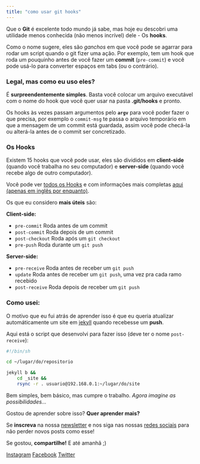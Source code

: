 ```yaml
---
title: "como usar git hooks"
---
```

Que o **Git** é excelente todo mundo já sabe, mas hoje eu descobri uma
utilidade menos conhecida (não menos incrível) dele - Os **hooks**.

Como o nome sugere, eles são *ganchos* em que você pode se agarrar para rodar
um script quando o git fizer uma ação. Por exemplo, tem um hook que roda um
pouquinho antes de você fazer um **commit** (`pre-commit`) e você pode usá-lo
para converter espaços em tabs (ou o contrário).

### Legal, mas como eu uso eles?

É **surpreendentemente simples**. Basta você colocar um arquivo executável com
o nome do hook que você quer usar na pasta **.git/hooks** e pronto.

Os hooks às vezes passam argumentos pelo **`argv`** para você poder fazer o que
precisa, por exemplo o `commit-msg` te passa o arquivo temporário em que a
mensagem de um commit está guardada, assim você pode checá-la ou alterá-la
antes de o commit ser concretizado.

### Os Hooks

Existem 15 hooks que você pode usar, eles são divididos em **client-side**
(quando você trabalha no seu computador) e **server-side** (quando você recebe
algo de outro computador).

Você pode ver [todos os
Hooks](https://git-scm.com/book/pt-br/v2/Customizing-Git-Git-Hooks) e com
informações mais completas [aqui (apenas em inglês por
enquanto)](https://git-scm.com/book/pt-br/v2/Customizing-Git-Git-Hooks).

Os que eu considero **mais úteis** são:

**Client-side:**
- `pre-commit` Roda antes de um commit
- `post-commit` Roda depois de um commit
- `post-checkout` Roda após um `git checkout`
- `pre-push` Roda durante um `git push`

**Server-side:**
- `pre-receive` Roda antes de receber um `git push`
- `update` Roda antes de receber um `git push`, uma vez pra cada ramo recebido
- `post-receive` Roda depois de receber um `git push`

### Como usei:


O motivo que eu fui atrás de aprender isso é que eu queria atualizar
automáticamente um site em [jekyll](https://jekyllrb.com/) quando recebesse um
**push**.

Aqui está o script que desenvolvi para fazer isso (deve ter o nome
`post-receive`):


```bash
#!/bin/sh

cd ~/lugar/do/repositorio

jekyll b &&
    cd _site &&
    rsync -r . usuario@192.168.0.1:~/lugar/do/site

```

Bem simples, bem básico, mas cumpre o trabalho. *Agora imagine as
possibilidades...*

Gostou de aprender sobre isso? **Quer aprender mais?**

Se **inscreva** na nossa [newsletter](https://moskoscode.com/newsletter) e nos
siga nas nossas [redes sociais](https://linktr.ee/moskoscode) para não perder
novos posts como esse!

Se gostou, **compartilhe!** E até amanhã ;)

[Instagram](https://www.instagram.com/moskoscode)
[Facebook](https://www.facebook.com/moskoscode)
[Twitter](https://www.twitter.com/moskoscode)

